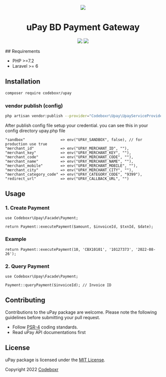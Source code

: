 <p align="center" >
  <img src="https://www.upaybd.com/images/Upay-Logo.jpg">
</p>

 <h1 align="center">uPay BD Payment Gateway</h1>
<p align="center" >
<img src="https://img.shields.io/packagist/dt/codeboxr/upay">
<img src="https://img.shields.io/packagist/stars/codeboxr/upay">
</p>
## Requirements

- PHP >=7.2
- Laravel >= 6

## Installation

```bash
composer require codeboxr/upay
```

### vendor publish (config)
```bash
php artisan vendor:publish --provider="Codeboxr\Upay\UpayServiceProvider"
```

After publish config file setup your credential. you can see this in your config directory upay.php file
```
"sandbox"                => env("UPAY_SANDBOX", false), // for production use true
"merchant_id"            => env("UPAY_MERCHANT_ID", ""),
"merchant_key"           => env("UPAY_MERCHANT_KEY", ""),
"merchant_code"          => env("UPAY_MERCHANT_CODE", ""),
"merchant_name"          => env("UPAY_MERCHANT_NAME", ""),
"merchant_mobile"        => env("UPAY_MERCHANT_MOBILE", ""),
"merchant_city"          => env("UPAY_MERCHANT_CITY", ""),
"merchant_category_code" => env("UPAY_CATEGORY_CODE", "9399"),
"redirect_url"           => env("UPAY_CALLBACK_URL", "")
```

## Usage

### 1. Create Payment

```
use Codeboxr\Upay\Facade\Payment;

return Payment::executePayment($amount, $invoiceId, $txnId, $date);

```
### Example

```
return Payment::executePayment(10, 'CBX10101', '10127373', '2022-08-26');
```
### 2. Query Payment

```
use Codeboxr\Upay\Facade\Payment;

Payment::queryPayment($invoiceId); // Invoice ID 
```

## Contributing

Contributions to the uPay package are welcome. Please note the following guidelines before submitting your pull request.

- Follow [PSR-4](http://www.php-fig.org/psr/psr-4/) coding standards.
- Read uPay API documentations first

## License

uPay package is licensed under the [MIT License](http://opensource.org/licenses/MIT).

Copyright 2022 [Codeboxr](https://codeboxr.com)
